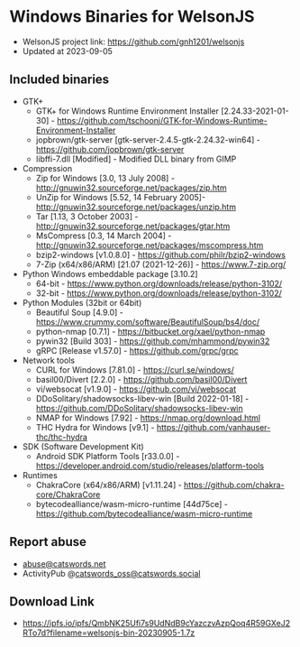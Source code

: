 # Windows Binaries for WelsonJS
  * WelsonJS project link: https://github.com/gnh1201/welsonjs
  * Updated at 2023-09-05

## Included binaries
  * GTK+
    * GTK+ for Windows Runtime Environment Installer [2.24.33-2021-01-30] - https://github.com/tschoonj/GTK-for-Windows-Runtime-Environment-Installer
    * jopbrown/gtk-server [gtk-server-2.4.5-gtk-2.24.32-win64] - https://github.com/jopbrown/gtk-server
    * libffi-7.dll [Modified] - Modified DLL binary from GIMP
  * Compression
    * Zip for Windows [3.0, 13 July 2008] - http://gnuwin32.sourceforge.net/packages/zip.htm
    * UnZip for Windows [5.52, 14 February 2005]- http://gnuwin32.sourceforge.net/packages/unzip.htm
    * Tar [1.13, 3 October 2003] - http://gnuwin32.sourceforge.net/packages/gtar.htm
    * MsCompress [0.3, 14 March 2004] - http://gnuwin32.sourceforge.net/packages/mscompress.htm
    * bzip2-windows [v1.0.8.0] - https://github.com/philr/bzip2-windows
    * 7-Zip (x64/x86/ARM) [21.07 (2021-12-26)] - https://www.7-zip.org/
  * Python Windows embeddable package [3.10.2]
    * 64-bit - https://www.python.org/downloads/release/python-3102/
    * 32-bit - https://www.python.org/downloads/release/python-3102/
  * Python Modules (32bit or 64bit)
    * Beautiful Soup [4.9.0] - https://www.crummy.com/software/BeautifulSoup/bs4/doc/
    * python-nmap [0.7.1] - https://bitbucket.org/xael/python-nmap
    * pywin32 [Build 303] - https://github.com/mhammond/pywin32
	* gRPC [Release v1.57.0] - https://github.com/grpc/grpc
  * Network tools
    * CURL for Windows [7.81.0] - https://curl.se/windows/
    * basil00/Divert [2.2.0] - https://github.com/basil00/Divert
    * vi/websocat [v1.9.0] - https://github.com/vi/websocat
    * DDoSolitary/shadowsocks-libev-win [Build 2022-01-18] - https://github.com/DDoSolitary/shadowsocks-libev-win
    * NMAP for Windows [7.92] - https://nmap.org/download.html
    * THC Hydra for Windows [v9.1] - https://github.com/vanhauser-thc/thc-hydra
  * SDK (Software Development Kit)
    * Android SDK Platform Tools [r33.0.0] - https://developer.android.com/studio/releases/platform-tools
  * Runtimes
    * ChakraCore (x64/x86/ARM) [v1.11.24] - https://github.com/chakra-core/ChakraCore
    * bytecodealliance/wasm-micro-runtime [44d75ce] - https://github.com/bytecodealliance/wasm-micro-runtime

## Report abuse
  * abuse@catswords.net
  * ActivityPub @catswords_oss@catswords.social

## Download Link
  * https://ipfs.io/ipfs/QmbNK25Ufi7s9UdNdB9cYazczvAzpQoq4R59GXeJ2RTo7d?filename=welsonjs-bin-20230905-1.7z

